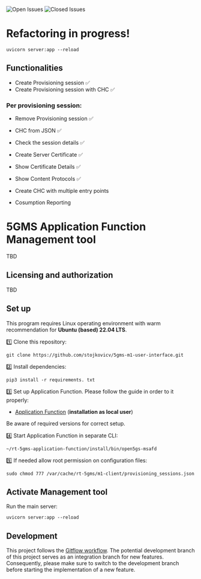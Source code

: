![Open Issues](https://img.shields.io/github/issues-raw/stojkovicv/5gms-m1-management-tool)
![Closed Issues](https://img.shields.io/github/issues-closed-raw/stojkovicv/5gms-m1-management-tool)


# Refactoring in progress!

```
uvicorn server:app --reload
```

## Functionalities

- Create Provisioning session ✅
- Create Provisioning session with CHC ✅

### Per provisioning session:
- Remove Provisioning session ✅
- CHC from JSON ✅
- Check the session details ✅

- Create Server Certificate ✅
- Show Certificate Details ✅

- Show Content Protocols ✅

- Create CHC with multiple entry points

- Cosumption Reporting


# 5GMS Application Function Management tool
TBD
## Licensing and authorization
TBD

## Set up
This program requires Linux operating environment with warm recommendation for **Ubuntu (based) 22.04 LTS**.

1️⃣ Clone this repository:

```
git clone https://github.com/stojkovicv/5gms-m1-user-interface.git
```
2️⃣ Install dependencies:

```
pip3 install -r requirements. txt
```

3️⃣ Set up Application Function. Please follow the guide in order to it properly:
- [Application Function](https://github.com/5G-MAG/rt-5gms-application-function/wiki/Testing-as-a-Local-User) (**installation as local user**)

Be aware of required versions for correct setup.

4️⃣ Start Application Function in separate CLI:

```
~/rt-5gms-application-function/install/bin/open5gs-msafd
```

5️⃣ If needed allow root permission on configuration files:

```
sudo chmod 777 /var/cache/rt-5gms/m1-client/provisioning_sessions.json
```
 
## Activate Management tool

Run the main server:

```
uvicorn server:app --reload
```

## Development
This project follows the [Gitflow workflow](https://www.atlassian.com/git/tutorials/comparing-workflows/gitflow-workflow). The potential development branch of this project serves as an integration branch for new features. Consequently, please make sure to switch to the development branch before starting the implementation of a new feature.
